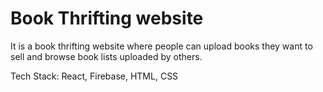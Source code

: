 # Book Thrifting website
It is a book thrifting website where people can upload books they want to sell and browse book lists uploaded by others. 

Tech Stack: React, Firebase, HTML, CSS
